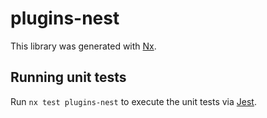 # plugins-nest

This library was generated with [Nx](https://nx.dev).

## Running unit tests

Run `nx test plugins-nest` to execute the unit tests via [Jest](https://jestjs.io).
